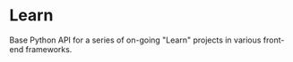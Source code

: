 Learn
=====

Base Python API for a series of on-going "Learn" projects in various front-end frameworks.
